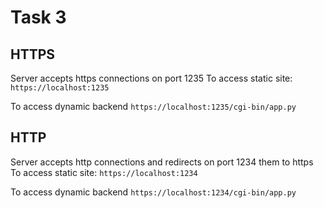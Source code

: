 # Task 3

## HTTPS
Server accepts https connections on port 1235
To access static site:
`https://localhost:1235`

To access dynamic backend
`https://localhost:1235/cgi-bin/app.py`

## HTTP
Server accepts http connections and redirects on port 1234 them to https
To access static site:
`https://localhost:1234`

To access dynamic backend
`https://localhost:1234/cgi-bin/app.py`